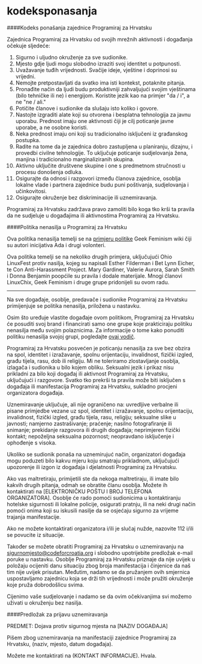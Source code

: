 kodeksponasanja
=============

####Kodeks ponašanja zajednice Programiraj za Hrvatsku

Zajednica Programiraj za Hrvatsku od svojih mrežnih aktivnosti i događanja očekuje sljedeće: 

1. Sigurno i uljudno okruženje za sve sudionike. 
2. Mjesto gdje ljudi mogu slobodno izraziti svoj identitet u potpunosti. 
3. Uvažavanje tuđih vrijednosti. Svačije ideje, vještine i doprinosi su vrijedni.
4. Nemojte pretpostavljati da svatko ima isti kontekst, potaknite pitanja.
5. Pronađite način da ljudi budu produktivniji zahvaljujući svojim vještinama (bilo tehničke ili ne) i energijom. Koristite jezik kao na primjer "da / i", a ne "ne / ali."
6. Potičite članove i sudionike da slušaju isto koliko i govore.
7. Nastojte izgraditi alate koji su otvorena i besplatna tehnologija za javnu uporabu. Prednost imaju one aktivnosti čiji je cilj poticanje javne uporabe, a ne osobne koristi.
8. Neka prednost imaju oni koji su tradicionalno isključeni iz građanskog postupka.
9. Radite na tome da je zajednica dobro zastupljena u planiranju, dizajnu, i provedbi civilne tehnologije. To uključuje poticanje sudjelovanja žena, manjina i tradicionalno marginaliziranih skupina.
10. Aktivno uključite društvene skupine i one s predmetnom stručnosti u procesu donošenja odluka.
11. Osigurajte da odnosi i razgovori između članova zajednice, osoblja lokalne vlade i partnera zajednice budu puni poštivanja, sudjelovanja i učinkovitosi.
12. Osigurajte okruženje bez diskriminacije ili uznemiravanja.

Programiraj za Hrvatsku zadržava pravo zamoliti bilo koga tko krši ta pravila da ne sudjeluje u događajima ili aktivnostima Programiraj za Hrvatsku.

####Politika nenasilja u Programiraj za Hrvatsku

Ova politika nenasilja temelji se na <a href="http://geekfeminism.wikia.com/wiki/Conference_anti-harassment/Policy">primjeru politike</a> Geek Feminism wiki čiji su autori inicijativa Ada i drugi volonteri.

Ova politika temelji se na nekoliko drugih primjera, uključujući Ohio LinuxFest protiv nasilja, kojeg su napisali Esther Filderman i Bet Lynn Eicher, te Con Anti-Harassment Project. Mary Gardiner, Valerie Aurora, Sarah Smith i Donna Benjamin poopćile su pravila i dodale materijale. Mnogi članovi LinuxChix, Geek Feminism i druge grupe pridonijeli su ovom radu.

* * * 

Na sve događaje, osoblje, predavače i sudionike Programiraj za Hrvatsku primijenjuje se politika nenasilja, priložena u nastavku.

Osim što uređuje vlastite događaje ovom politikom, Programiraj za Hrvatsku će posuditi svoj brand i financirati samo one grupe koje prakticiraju politiku nenasilja među svojim polaznicima. Za informacije o tome kako ponuditi politiku nenasilja svojoj grupi, pogledajte <a href="https://docs.google.com/a/codeforamerica.org/document/d/1Zg2FDt7awgfCmdcbzMwKHMb1A7KDOhs_z7ibCb3TLLQ/edit">ovaj vodič</a>.

Programiraj za Hrvatsku posvećen je poticanju nenasilja za sve bez obzira na spol, identitet i izražavanje, spolnu orijentaciju, invalidnost, fizički izgled, građu tijela, rasu, dob ili religiju. Mi ne toleriramo zlostavljanje osoblja, izlagača i sudionika u bilo kojem obliku. Seksualni jezik i prikaz nisu prikladni za bilo koji događaj ili aktivnost Programiraj za Hrvatsku, uključujući i razgovore. Svatko tko prekrši ta pravila može biti isključen s događaja ili manifestacija Programiraj za Hrvatsku, sukladno procjeni organizatora događaja.

Uznemiravanje uključuje, ali nije ograničeno na: uvredljive verbalne ili pisane primjedbe vezane uz spol, identitet i izražavanje, spolnu orijentaciju, invalidnost, fizički izgled, građu tijela, rasu, religiju; seksualne slike u javnosti; namjerno zastrašivanje; praćenje; nasilno fotografiranje ili snimanje; prekidanje razgovora ili drugih događaja; neprimjeren fizički kontakt; nepoželjna seksualna pozornost; neopravdano isključenje i ophođenje s visoka. 

Ukoliko se sudionik ponaša na uznemirujuć način, organizatori događaja mogu poduzeti bilo kakvu mjeru koju smatraju prikladnom, uključujući upozorenje ili izgon iz događaja i djelatnosti Programiraj za Hrvatsku.

Ako vas maltretiraju, primijetili ste da nekoga maltretiraju, ili imate bilo kakvih drugih pitanja, odmah se obratite članu osoblja. Možete ih kontaktirati na [ELEKTRONIČKU POŠTU I BROJ TELEFONA ORGANIZATORA]. Osoblje će rado pomoći sudionicima u kontaktiranju hotelske sigurnosti ili lokalne policije, osigurati pratnju, ili na neki drugi način pomoći onima koji su iskusili nasilje da se osjećaju sigurno za vrijeme trajanja manifestacije.

Ako ne možete kontaktirati organizatora i/ili je slučaj nužde, nazovite 112 i/ili se povucite iz situacije.

Također se možete obratiti Programiraj za Hrvatsku o uznemiravanju na sigurnomjesto@codeforcroatia.org i slobodno upotrijebite predložak e-mail poruke u nastavku. Osoblje Programiraj za Hrvatsku priznaje da nije uvijek u položaju ocijeniti danu situaciju zbog broja manifestacija i činjenice da naš tim nije uvijek prisutan. Međutim, nadamo se da pružanjem ovih smjernica uspostavljamo zajednicu koja se drži tih vrijednosti i može pružiti okruženje koje pruža dobrodošlicu svima.

Cijenimo vaše sudjelovanje i nadamo se da ovim očekivanjima svi možemo uživati u okruženju bez nasilja.

####Predložak za prijavu uznemiravanja

PREDMET: Dojava protiv sigurnog mjesta na [NAZIV DOGAĐAJA]

Pišem zbog uznemiravanja na manifestaciji zajednice Programiraj za Hrvatsku, (naziv, mjesto, datum događaja).

Možete me kontaktirati na (KONTAKT INFORMACIJE). Hvala.
